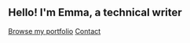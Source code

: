 ## Hello! I'm Emma, a technical writer

<section class="introduction">
<a href="https://emmaos.gitbook.io/portfolio/">Browse my portfolio</a>
<a href="/contact">Contact</a>
</section>
